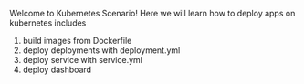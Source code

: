 Welcome to Kubernetes Scenario!
Here we will learn how to deploy apps on kubernetes
includes
1. build images from Dockerfile
2. deploy deployments with deployment.yml
3. deploy service with service.yml
4. deploy dashboard